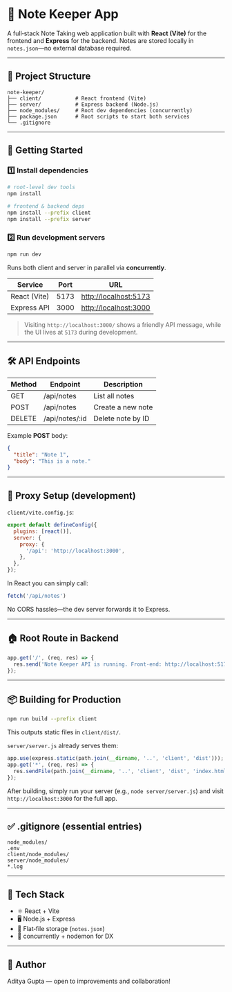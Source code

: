 # 📝 Note Keeper App

A full‑stack Note Taking web application built with **React (Vite)** for the frontend and **Express** for the backend. Notes are stored locally in `notes.json`—no external database required.

---

## 📁 Project Structure

```
note-keeper/
├── client/           # React frontend (Vite)
├── server/           # Express backend (Node.js)
├── node_modules/     # Root dev dependencies (concurrently)
├── package.json      # Root scripts to start both services
└── .gitignore
```

---

## 🚀 Getting Started

### 1️⃣ Install dependencies

```bash
# root‑level dev tools
npm install

# frontend & backend deps
npm install --prefix client
npm install --prefix server
```

### 2️⃣ Run development servers

```bash
npm run dev
```

Runs both client and server in parallel via **concurrently**.

| Service      | Port | URL                                            |
| ------------ | ---- | ---------------------------------------------- |
| React (Vite) | 5173 | [http://localhost:5173](http://localhost:5173) |
| Express API  | 3000 | [http://localhost:3000](http://localhost:3000) |

> Visiting `http://localhost:3000/` shows a friendly API message, while the UI lives at `5173` during development.

---

## 🛠️ API Endpoints

| Method | Endpoint        | Description       |
| ------ | --------------- | ----------------- |
| GET    | /api/notes      | List all notes    |
| POST   | /api/notes      | Create a new note |
| DELETE | /api/notes/\:id | Delete note by ID |

Example **POST** body:

```json
{
  "title": "Note 1",
  "body": "This is a note."
}
```

---

## 🔌 Proxy Setup (development)

`client/vite.config.js`:

```js
export default defineConfig({
  plugins: [react()],
  server: {
    proxy: {
      '/api': 'http://localhost:3000',
    },
  },
});
```

In React you can simply call:

```js
fetch('/api/notes')
```

No CORS hassles—the dev server forwards it to Express.

---

## 🏠 Root Route in Backend

```js
app.get('/', (req, res) => {
  res.send('Note Keeper API is running. Front‑end: http://localhost:5173');
});
```

---

## 📦 Building for Production

```bash
npm run build --prefix client
```

This outputs static files in `client/dist/`.

`server/server.js` already serves them:

```js
app.use(express.static(path.join(__dirname, '..', 'client', 'dist')));
app.get('*', (req, res) => {
  res.sendFile(path.join(__dirname, '..', 'client', 'dist', 'index.html'));
});
```

After building, simply run your server (e.g., `node server/server.js`) and visit `http://localhost:3000` for the full app.

---

## ✅ .gitignore (essential entries)

```
node_modules/
.env
client/node_modules/
server/node_modules/
*.log
```

---

## 🧠 Tech Stack

* ⚛️ React + Vite
* 🖥️ Node.js + Express
* 📝 Flat‑file storage (`notes.json`)
* 🔁 concurrently + nodemon for DX

---

## 🙌 Author

Aditya Gupta — open to improvements and collaboration!
